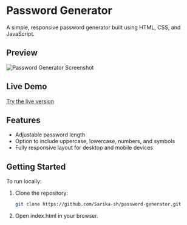 # Password Generator

A simple, responsive password generator built using HTML, CSS, and JavaScript.

## Preview

![Password Generator Screenshot](https://github.com/user-attachments/assets/45c41dab-55b1-4721-acd5-76d91a0b5d86)

## Live Demo

[Try the live version](https://Sarika-sh.github.io/password-generator)

## Features

- Adjustable password length
- Option to include uppercase, lowercase, numbers, and symbols
- Fully responsive layout for desktop and mobile devices

## Getting Started

To run locally:

1. Clone the repository:
   ```bash
   git clone https://github.com/Sarika-sh/password-generator.git
   
2. Open index.html in your browser.

